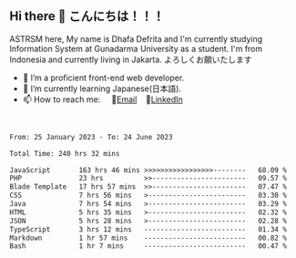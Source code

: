## Hi there 👋 こんにちは！！！
ASTRSM here, My name is Dhafa Defrita and I'm currently studying Information System at Gunadarma University as a student. I'm from Indonesia and currently living in Jakarta. よろしくお願いたします

- 🔭 I’m a proficient front-end web developer.
- 🌱 I’m currently learning Japanese(日本語).
- 📫 How to reach me: &nbsp;&nbsp;&nbsp;&nbsp;📧[Email](dhafadefrita@gmail.com)&nbsp;&nbsp;&nbsp;&nbsp;💼[LinkedIn](https://www.linkedin.com/in/dhafa-defrita-rama-yudistira-9357a9229/)
<br>
<!-- <p align="left">
<a href="https://github.com/ASTRSM">
  <img height="180em" src="https://github-readme-stats-eight-theta.vercel.app/api?username=ASTRSM&show_icons=true&theme=dracula&include_all_commits=true&count_private=true"/>
  <img height="180em" src="https://github-readme-stats-eight-theta.vercel.app/api/top-langs/?username=ASTRSM&layout=compact&langs_count=8&theme=dracula"/>
</a>
</p> -->

<!--START_SECTION:waka-->

```txt
From: 25 January 2023 - To: 24 June 2023

Total Time: 240 hrs 32 mins

JavaScript       163 hrs 46 mins >>>>>>>>>>>>>>>>>--------   68.09 %
PHP              23 hrs          >>-----------------------   09.57 %
Blade Template   17 hrs 57 mins  >>-----------------------   07.47 %
CSS              7 hrs 56 mins   >------------------------   03.30 %
Java             7 hrs 54 mins   >------------------------   03.29 %
HTML             5 hrs 35 mins   >------------------------   02.32 %
JSON             5 hrs 28 mins   >------------------------   02.28 %
TypeScript       3 hrs 12 mins   -------------------------   01.34 %
Markdown         1 hr 57 mins    -------------------------   00.82 %
Bash             1 hr 7 mins     -------------------------   00.47 %
```

<!--END_SECTION:waka-->
